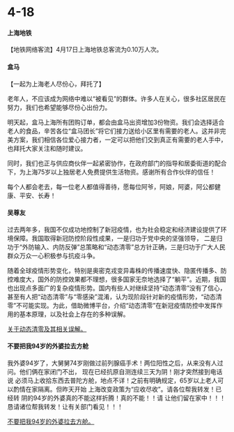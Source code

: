 # 4-18

#### 上海地铁

&#x20;【地铁网络客流】4月17日上海地铁总客流为0.10万人次。 ​​​

#### 盒马&#x20;

【一起为上海老人尽份心，拜托了】

老年人，不应该成为网络中难以“被看见”的群体。许多人在关心，很多社区居民在努力，我们也希望能够尽份心出份力。

明天起，盒马上海所有团购订单，都会由盒马出资增加3份物资。我们会选择适合老人的食品，辛苦各位“盒马团长”将它们接力送给小区里有需要的老人。这并非完美方案，我们相信各位爱心接力者，一定可以把他们交到真正有需要的老人手中，也拜托大家关注和随时建议。

同时，我们也正与供应商伙伴一起紧密协作，在政府部门的指导和居委街道的配合下，为上海75岁以上独居老人免费提供生活物资。感谢所有合作伙伴的信任！

每个人都会老去，每一位老人都值得善待，愿每位阿爷，阿娘，阿婆，阿公都健康、平安、长寿！

#### 吴尊友

过去两年多，我国不仅成功地控制了新冠疫情，也为社会稳定和经济建设提供了环境保障。我国取得新冠防控阶段性成果，一是归功于党中央的坚强领导， 二是归功于“外防输入、内防反弹”总策略和“动态清零”总方针正确，三是归功于广大人民群众万众一心积极参与抗疫斗争。&#x20;

随着全球疫情形势变化，特别是奥密克戎变异毒株的传播速度快、隐匿传播多、防控难度大，国外的防控效果都不理想，很多国家无奈地选择了“躺平”。近期，我国也出现点多面广的复杂疫情形势。国内有些人对继续坚持“动态清零”没有了信心，甚至有人把“动态清零”与“零感染”混淆，认为现阶段针对新的疫情形势，“动态清零”不可能实现。为此，借助微博平台，介绍“动态清零”在新冠疫情防控中发挥作用的基本原理，以及社会上存在的多种误解。

[关于动态清零及其相关误解。](../long/guan-yu-dong-tai-qing-ling-ji-qi-xiang-guan-wu-jie.md)

#### 不要把我94岁的外婆拉去方舱

我外婆94岁了，大舅舅74岁刚做过前列腺癌手术！两位阳性之后，从来没有人过问。他们俩在家闭门不出， 现在已经抗原自测连续三天为阴！刚才突然接到电话说 必须马上收拾东西去普陀方舱，地点不详！之前有明确规定，65岁以上老人可以酌情在家隔离。但昨天开始 上海改变政策为“应收尽收”。请各位帮我转发！已经转 阴的94岁的外婆真的不能这样折腾！真的不能！！请 让他们留在家中！！！ 恳请诸位帮我转发！让有关部门看见！！！

[不要把我94岁的外婆拉去方舱。](../long/bu-yao-ba-wo-94-sui-de-wai-po-la-qu-fang-cang.md)

